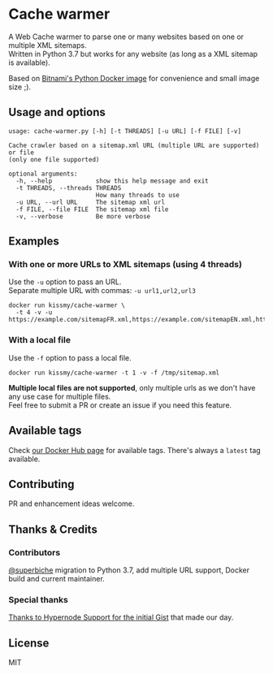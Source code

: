 # Cache warmer
A Web Cache warmer to parse one or many websites based on one or multiple XML sitemaps.  
Written in Python 3.7 but works for any website (as long as a XML sitemap is available).

Based on [Bitnami's Python Docker image](https://github.com/bitnami/bitnami-docker-python) for convenience and small image size ;). 
## Usage and options
```
usage: cache-warmer.py [-h] [-t THREADS] [-u URL] [-f FILE] [-v]

Cache crawler based on a sitemap.xml URL (multiple URL are supported) or file
(only one file supported)

optional arguments:
  -h, --help            show this help message and exit
  -t THREADS, --threads THREADS
                        How many threads to use
  -u URL, --url URL     The sitemap xml url
  -f FILE, --file FILE  The sitemap xml file
  -v, --verbose         Be more verbose
```

## Examples

### With one or more URLs to XML sitemaps (using 4 threads)
Use the `-u` option to pass an URL.  
Separate multiple URL with commas: `-u url1,url2,url3`

```shell script
docker run kissmy/cache-warmer \
  -t 4 -v -u https://example.com/sitemapFR.xml,https://example.com/sitemapEN.xml,https://example.com/sitemapNL.xml
```

### With a local file
Use the `-f` option to pass a local file.  

```shell script
docker run kissmy/cache-warmer -t 1 -v -f /tmp/sitemap.xml
```

**Multiple local files are not supported**, only multiple urls as we don't have any use case for multiple files.  
Feel free to submit a PR or create an issue if you need this feature. 

## Available tags
Check [our Docker Hub page](https://hub.docker.com/r/kissmy/cache-warmer) for available tags. There's always a `latest` tag available. 


## Contributing
PR and enhancement ideas welcome.

## Thanks & Credits
### Contributors
[@superbiche](https://github.com/superbiche) migration to Python 3.7, add multiple URL support, Docker build and current maintainer.
### Special thanks
[Thanks to Hypernode Support for the initial Gist](https://gist.github.com/hn-support/bc7cc401e3603a848a4dec4b18f3a78d) that made our day.

## License
MIT